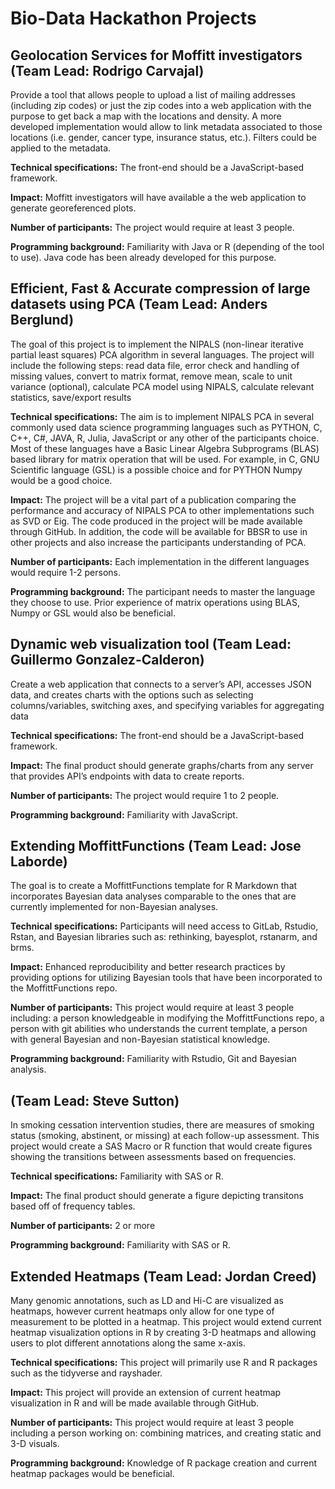 # Bio-Data Hackathon Projects 

## Geolocation Services for Moffitt investigators (Team Lead: Rodrigo Carvajal)

Provide a tool that allows people to upload a list of mailing addresses (including zip codes) or just the zip codes into a web application with the purpose to get back a map with the locations and density.  A more developed implementation would allow to link metadata associated to those locations (i.e. gender, cancer type, insurance status, etc.). Filters could be applied to the metadata.

**Technical specifications:** The front-end should be a JavaScript-based framework.

**Impact:** Moffitt investigators will have available a the web application to generate georeferenced plots.

**Number of participants:** The project would require at least 3 people.

**Programming background:** Familiarity with Java or R (depending of the tool to use).  Java code has been already developed for this purpose. 

## Efficient, Fast & Accurate compression of large datasets using PCA (Team Lead: Anders Berglund)

The goal of this project is to implement the NIPALS (non-linear iterative partial least squares) PCA algorithm in several languages. The project will include the following steps: read data file, error check and handling of missing values, convert to matrix format, remove mean, scale to unit variance (optional), calculate PCA model using NIPALS, calculate relevant statistics, save/export results

**Technical specifications:**  The aim is to implement NIPALS PCA in several commonly used data science programming languages such as PYTHON, C, C++, C#, JAVA, R, Julia, JavaScript or any other of the participants choice. Most of these languages have a Basic Linear Algebra Subprograms (BLAS) based library for matrix operation that will be used. For example, in C, GNU Scientific language (GSL) is a possible choice and for PYTHON Numpy would be a good choice.

**Impact:** The project will be a vital part of a publication comparing the performance and accuracy of NIPALS PCA to other implementations such as SVD or Eig. The code produced in the project will be made available through GitHub. In addition, the code will be available for BBSR to use in other projects and also increase the participants understanding of PCA.

**Number of participants:** Each implementation in the different languages would require 1-2 persons.

**Programming background:** The participant needs to master the language they choose to use. Prior experience of matrix operations using BLAS, Numpy or GSL would also be beneficial.

## Dynamic web visualization tool (Team Lead: Guillermo Gonzalez-Calderon)

Create a web application that connects to a server’s API, accesses JSON data, and creates charts with the options such as selecting columns/variables, switching axes, and specifying variables for aggregating data

**Technical specifications:** The front-end should be a JavaScript-based framework. 

**Impact:** The final product should generate graphs/charts from any server that provides API’s endpoints with data to create reports.

**Number of participants:** The project would require 1 to 2 people.

**Programming background:** Familiarity with JavaScript. 

## Extending MoffittFunctions (Team Lead: Jose Laborde)

The goal is to create a MoffittFunctions template for R Markdown that incorporates Bayesian data analyses comparable to the ones that are currently implemented for non-Bayesian analyses.

**Technical specifications:** Participants will need access to GitLab, Rstudio, Rstan, and Bayesian libraries such as: rethinking, bayesplot, rstanarm, and brms.

**Impact:** Enhanced reproducibility and better research practices by providing options for utilizing Bayesian tools that have been incorporated to the MoffittFunctions repo.

**Number of participants:** This project would require at least 3 people including: a person knowledgeable in modifying the MoffittFunctions repo, a person with git abilities who understands the current template, a person with general Bayesian and non-Bayesian statistical knowledge.

**Programming background:** Familiarity with Rstudio, Git and Bayesian analysis.

## (Team Lead: Steve Sutton)

In smoking cessation intervention studies, there are measures of smoking status (smoking, abstinent, or missing) at each follow-up assessment. This project would create a SAS Macro or R function that would create figures showing the transitions between assessments based on frequencies. 

**Technical specifications:** Familiarity with SAS or R. 

**Impact:** The final product should generate a figure depicting transitons based off of frequency tables. 

**Number of participants:** 2 or more

**Programming background:** Familiarity with SAS or R. 

## Extended Heatmaps (Team Lead: Jordan Creed)

Many genomic annotations, such as LD and Hi-C are visualized as heatmaps, however current heatmaps only allow for one type of measurement to be plotted in a heatmap. This project would extend current heatmap visualization options in R by creating 3-D heatmaps and allowing users to plot different annotations along the same x-axis. 

**Technical specifications:** This project will primarily use R and R packages such as the tidyverse and rayshader. 

**Impact:** This project will provide an extension of current heatmap visualization in R and will be made available through GitHub. 

**Number of participants:** This project would require at least 3 people including a person working on: combining matrices, and creating static and 3-D visuals. 

**Programming background:** Knowledge of R package creation and current heatmap packages would be beneficial. 
